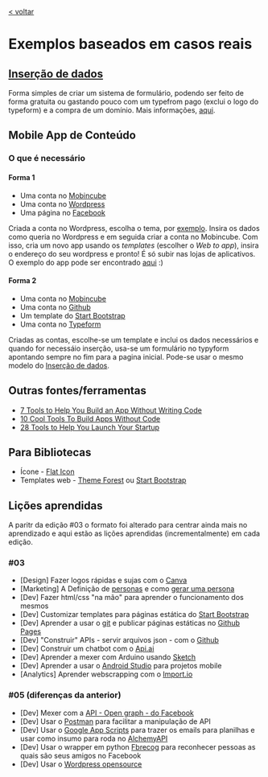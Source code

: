 [< voltar](https://productsandhacks.com)

# Exemplos baseados em casos reais

## [Inserção de dados](https://github.com/nite-ceuma/products-and-hacks/tree/gh-pages/forms-and-frontends)

Forma simples de criar um sistema de formulário, podendo ser feito de forma gratuita ou gastando pouco com um typefrom pago (exclui o logo do typeform) e a compra de um domínio. Mais informações, [aqui](https://github.com/nite-ceuma/products-and-hacks/tree/gh-pages/forms-and-frontends).

## Mobile App de Conteúdo

### O que é necessário
#### Forma 1
* Uma conta no [Mobincube](http://mobincube.mobi/)
* Uma conta no [Wordpress](https://wordpress.com/create/)
* Uma página no [Facebook](https://fb.com)

Criada a conta no Wordpress, escolha o tema, por [exemplo](https://niteceuma.wordpress.com/). Insira os dados como queria no Wordpress e em seguida criar a conta no Mobincube. Com isso, cria um novo app usando os _templates_ (escolher o _Web to app_), insira o endereço do seu wordpress e pronto! É  só subir nas lojas de aplicativos. O exemplo do app pode ser encontrado [aqui](http://mobincube.mobi/3GQ49E) :)

#### Forma 2
* Uma conta no [Mobincube](http://mobincube.mobi/)
* Uma conta no [Github](https://github.com)
* Um template do [Start Bootstrap](https://startbootstrap.com/)
* Uma conta no [Typeform](https://typeform.com)

Criadas as contas, escolhe-se um template e inclui os dados necessários e quando for necessáio inserção, usa-se um formulário no typyform apontando sempre no fim para a pagina inicial. Pode-se usar o mesmo modelo do [Inserção de dados](https://github.com/nite-ceuma/products-and-hacks/tree/gh-pages/forms-and-frontends).

## Outras fontes/ferramentas
* [7 Tools to Help You Build an App Without Writing Code](https://medium.com/product-hunt/7-tools-to-help-you-build-an-app-without-writing-code-cb4eb8cfe394#.kdyo4gddo)
* [10 Cool Tools To Build Apps Without Code](http://www.informationweek.com/devops/programming-languages/10-cool-tools-to-build-apps-without-code/d/d-id/1325876)
* [28 Tools to Help You Launch Your Startup](https://medium.com/product-hunt/28-tools-to-help-you-launch-your-startup-on-a-small-budget-7d5383997bbd#.jq251eq9x)

## Para Bibliotecas
* Ícone - [Flat Icon](http://www.flaticon.com/)
* Templates web - [Theme Forest](https://themeforest.net/) ou [Start Bootstrap](https://startbootstrap.com/)

## Lições aprendidas
A paritr da edição #03 o formato foi alterado para centrar ainda mais no aprendizado e aqui estão as lições aprendidas (incrementalmente) em cada edição.

### #03
* \[Design\] Fazer logos rápidas e sujas com o [Canva](https://www.canva.com/)
* \[Marketing\] A Definição de [personas](http://resultadosdigitais.com.br/blog/persona-o-que-e/) e como [gerar uma persona](http://geradordepersonas.com.br/)
* \[Dev\] Fazer html/css "na mão" para aprender o funcionamento dos mesmos
* \[Dev\] Customizar templates para páginas estática do [Start Bootstrap](https://startbootstrap.com/)
* \[Dev\] Aprender a usar o [git](https://git-scm.com/) e publicar páginas estáticas no [Github Pages](https://pages.github.com/)
* \[Dev\] "Construir" APIs - servir arquivos json - com o [Github](https://github.com)
* \[Dev\] Construir um chatbot com o [Api.ai](https://api.ai/)
* \[Dev\] Aprender a mexer com Arduino usando [Sketch](https://www.arduino.cc/en/tutorial/sketch)
* \[Dev\] Aprender a usar o [Android Studio](https://developer.android.com/studio/index.html?hl=pt-br) para projetos mobile 
* \[Analytics\] Aprender webscrapping com o [Import.io](https://www.import.io/)

### #05 (diferenças da anterior)
* \[Dev\] Mexer com a [API - Open graph - do Facebook](https://developers.facebook.com/)
* \[Dev\] Usar o [Postman](https://www.getpostman.com/) para facilitar a manipulação de API
* \[Dev\] Usar o [Google App Scripts](https://www.google.com/script/start/) para trazer os emails para planilhas e usar como insumo para roda no [AlchemyAPI](http://www.alchemyapi.com/)
* \[Dev\] Usar o wrapper em python [Fbrecog](https://github.com/samj1912/fbrecog) para reconhecer pessoas as quais são seus amigos no Facebook
* \[Dev\] Usar o [Wordpress opensource](https://wordpress.org/)

